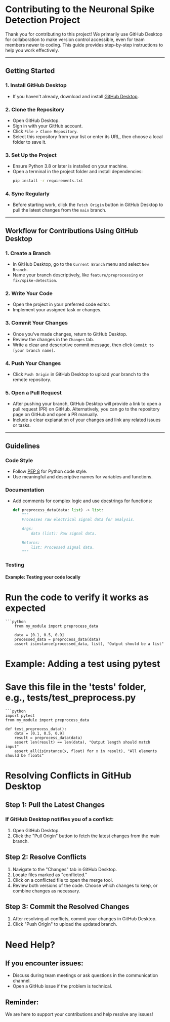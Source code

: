 # Contributing to the Neuronal Spike Detection Project

Thank you for contributing to this project! We primarily use GitHub Desktop for collaboration to make version control accessible, even for team members newer to coding. This guide provides step-by-step instructions to help you work effectively.

---

## Getting Started

### 1. **Install GitHub Desktop**
   - If you haven't already, download and install [GitHub Desktop](https://desktop.github.com/).

### 2. **Clone the Repository**
   - Open GitHub Desktop.
   - Sign in with your GitHub account.
   - Click `File > Clone Repository`.
   - Select this repository from your list or enter its URL, then choose a local folder to save it.

### 3. **Set Up the Project**
   - Ensure Python 3.8 or later is installed on your machine.
   - Open a terminal in the project folder and install dependencies:
     ```bash
     pip install -r requirements.txt
     ```

### 4. **Sync Regularly**
   - Before starting work, click the `Fetch Origin` button in GitHub Desktop to pull the latest changes from the `main` branch.

---

## Workflow for Contributions Using GitHub Desktop

### 1. **Create a Branch**
   - In GitHub Desktop, go to the `Current Branch` menu and select `New Branch`.
   - Name your branch descriptively, like `feature/preprocessing` or `fix/spike-detection`.

### 2. **Write Your Code**
   - Open the project in your preferred code editor.
   - Implement your assigned task or changes.

### 3. **Commit Your Changes**
   - Once you've made changes, return to GitHub Desktop.
   - Review the changes in the `Changes` tab.
   - Write a clear and descriptive commit message, then click `Commit to [your branch name]`.

### 4. **Push Your Changes**
   - Click `Push Origin` in GitHub Desktop to upload your branch to the remote repository.

### 5. **Open a Pull Request**
   - After pushing your branch, GitHub Desktop will provide a link to open a pull request (PR) on GitHub. Alternatively, you can go to the repository page on GitHub and open a PR manually.
   - Include a clear explanation of your changes and link any related issues or tasks.

---

## Guidelines

### Code Style
- Follow [PEP 8](https://peps.python.org/pep-0008/) for Python code style.
- Use meaningful and descriptive names for variables and functions.

### Documentation
- Add comments for complex logic and use docstrings for functions:
  ```python
  def preprocess_data(data: list) -> list:
      """
      Processes raw electrical signal data for analysis.

      Args:
          data (list): Raw signal data.

      Returns:
          list: Processed signal data.
      """
### Testing

#### Example: Testing your code locally
# Run the code to verify it works as expected
    ```python
        from my_module import preprocess_data
        
        data = [0.1, 0.5, 0.9]
        processed_data = preprocess_data(data)
        assert isinstance(processed_data, list), "Output should be a list"

# Example: Adding a test using pytest
# Save this file in the 'tests' folder, e.g., tests/test_preprocess.py
    ```python
    import pytest
    from my_module import preprocess_data
    
    def test_preprocess_data():
        data = [0.1, 0.5, 0.9]
        result = preprocess_data(data)
        assert len(result) == len(data), "Output length should match input"
        assert all(isinstance(x, float) for x in result), "All elements should be floats"

# Resolving Conflicts in GitHub Desktop
## Step 1: Pull the Latest Changes
### If GitHub Desktop notifies you of a conflict:
1. Open GitHub Desktop.
2. Click the "Pull Origin" button to fetch the latest changes from the main branch.

## Step 2: Resolve Conflicts
1. Navigate to the "Changes" tab in GitHub Desktop.
2. Locate files marked as "conflicted."
3. Click on a conflicted file to open the merge tool.
4. Review both versions of the code. Choose which changes to keep, or combine changes as necessary.

## Step 3: Commit the Resolved Changes
1. After resolving all conflicts, commit your changes in GitHub Desktop.
2. Click "Push Origin" to upload the updated branch.

# Need Help?

## If you encounter issues:
- Discuss during team meetings or ask questions in the communication channel.
- Open a GitHub issue if the problem is technical.

## Reminder:
We are here to support your contributions and help resolve any issues!
